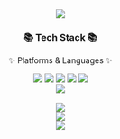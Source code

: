 <div align=center>
	<img src="https://capsule-render.vercel.app/api?type=rect&color=gradient&text=%20%20MINJE%20%20&fontAlign=30&fontSize=30&textBg=true&desc=Welcome%20to%20my%20github&descAlign=60&descAlignY=50"/>
</div>
<div align=center>
	<h3>📚 Tech Stack 📚</h3>
	<p>✨ Platforms & Languages ✨</p>
</div>
<div align="center">
	<img src="https://img.shields.io/badge/Java-007396?style=flat&logo=Conda-Forge&logoColor=white" />
	<img src="https://img.shields.io/badge/HTML5-E34F26?style=flat&logo=HTML5&logoColor=white" />
	<img src="https://img.shields.io/badge/CSS3-1572B6?style=flat&logo=CSS3&logoColor=white" />
	<img src="https://img.shields.io/badge/JavaScript-F7DF1E?style=flat&logo=JavaScript&logoColor=white" />
	<img src="https://img.shields.io/badge/Spring-6DB33F?style=flat&logo=Spring&logoColor=white" />
	<br>
	<img src="https://img.shields.io/badge/python-3776AB?style=flat&logo=Python&logoColor=white" />

</div>

<br>

<div align=center>
  	<img src="http://mazassumnida.wtf/api/v2/generate_badge?boj=alswp006"/>
</div>

<div align=center>
  	<img src="https://github-readme-stats.vercel.app/api?username=alswp006&show_icons=true&theme=radical"/>
</div>

<div align=center>
  	<img src="https://github-readme-stats.vercel.app/api/top-langs/?username=alswp006&layout=compact(https://github.com/alswp006/github-readme-stats)"/>
</div>
